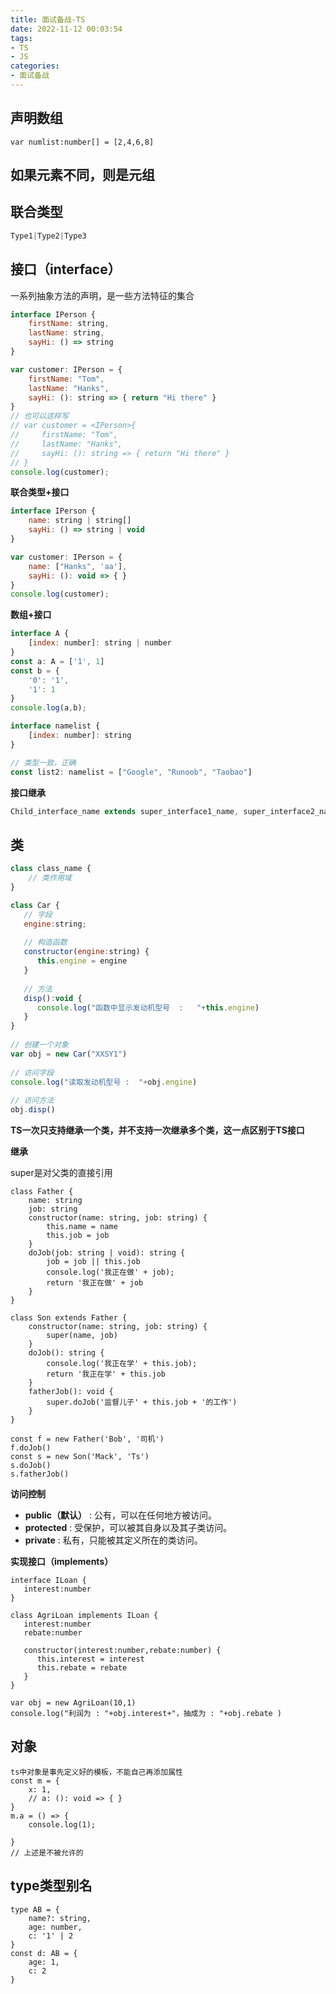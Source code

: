```yaml
---
title: 面试备战-TS
date: 2022-11-12 00:03:54
tags:
- TS
- JS
categories: 
- 面试备战
---
```


## **声明数组**

```tsx
var numlist:number[] = [2,4,6,8]
```

## **如果元素不同，则是元组**

## **联合类型**

```jsx
Type1|Type2|Type3
```

## 接口（interface）

一系列抽象方法的声明，是一些方法特征的集合

```jsx
interface IPerson {
    firstName: string,
    lastName: string,
    sayHi: () => string
}

var customer: IPerson = {
    firstName: "Tom",
    lastName: "Hanks",
    sayHi: (): string => { return "Hi there" }
} 
// 也可以这样写
// var customer = <IPerson>{
//     firstName: "Tom",
//     lastName: "Hanks",
//     sayHi: (): string => { return "Hi there" }
// }
console.log(customer);
```

**联合类型+接口**

```jsx
interface IPerson {
    name: string | string[]
    sayHi: () => string | void
}

var customer: IPerson = {
    name: ["Hanks", 'aa'],
    sayHi: (): void => { }
}
console.log(customer);
```

**数组+接口**

```jsx
interface A {
    [index: number]: string | number
}
const a: A = ['1', 1]
const b = {
    '0': '1',
    '1': 1
}
console.log(a,b);

interface namelist {
    [index: number]: string
}

// 类型一致，正确
const list2: namelist = ["Google", "Runoob", "Taobao"]
```

**接口继承**

```jsx
Child_interface_name extends super_interface1_name, super_interface2_name,…,super_interfaceN_name
```

## 类

```jsx
class class_name { 
    // 类作用域
}
```

```jsx
class Car { 
   // 字段
   engine:string; 
   
   // 构造函数
   constructor(engine:string) { 
      this.engine = engine 
   }  
   
   // 方法
   disp():void { 
      console.log("函数中显示发动机型号  :   "+this.engine) 
   } 
} 
 
// 创建一个对象
var obj = new Car("XXSY1")
 
// 访问字段
console.log("读取发动机型号 :  "+obj.engine)  
 
// 访问方法
obj.disp()
```

**TS一次只支持继承一个类，并不支持一次继承多个类，这一点区别于TS接口**

**继承**

super是对父类的直接引用

```tsx
class Father {
    name: string
    job: string
    constructor(name: string, job: string) {
        this.name = name
        this.job = job
    }
    doJob(job: string | void): string {
        job = job || this.job
        console.log('我正在做' + job);
        return '我正在做' + job
    }
}

class Son extends Father {
    constructor(name: string, job: string) {
        super(name, job)
    }
    doJob(): string {
        console.log('我正在学' + this.job);
        return '我正在学' + this.job
    }
    fatherJob(): void {
        super.doJob('监督儿子' + this.job + '的工作')
    }
}

const f = new Father('Bob', '司机')
f.doJob()
const s = new Son('Mack', 'Ts')
s.doJob()
s.fatherJob()
```

**访问控制**

- **public（默认）** : 公有，可以在任何地方被访问。
- **protected** : 受保护，可以被其自身以及其子类访问。
- **private** : 私有，只能被其定义所在的类访问。

**实现接口（implements）**

```tsx
interface ILoan { 
   interest:number 
} 
 
class AgriLoan implements ILoan { 
   interest:number 
   rebate:number 
   
   constructor(interest:number,rebate:number) { 
      this.interest = interest 
      this.rebate = rebate 
   } 
} 
 
var obj = new AgriLoan(10,1) 
console.log("利润为 : "+obj.interest+"，抽成为 : "+obj.rebate )
```

## 对象

```tsx
ts中对象是事先定义好的模板，不能自己再添加属性
const m = {
    x: 1,
    // a: (): void => { }
}
m.a = () => {
    console.log(1);

}
// 上述是不被允许的
```

## type类型别名

```tsx
type AB = {
    name?: string,
    age: number,
    c: '1' | 2
}
const d: AB = {
    age: 1,
    c: 2
}
```